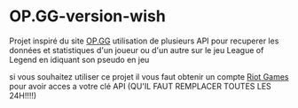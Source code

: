 # OP.GG-version-wish

Projet inspiré du site [OP.GG](https://www.op.gg)
utilisation de plusieurs API pour recuperer les données et statistiques d'un joueur ou d'un autre
sur le jeu League of Legend en idiquant son pseudo en jeu



si vous souhaitez utiliser ce projet il vous faut obtenir un compte [Riot Games](https://developer.riotgames.com) pour avoir 
acces a votre clé API (QU'IL FAUT REMPLACER TOUTES LES 24H!!!!)
